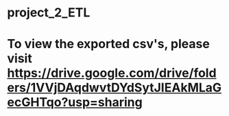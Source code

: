 # project_2_ETL
# To view the exported csv's, please visit https://drive.google.com/drive/folders/1VVjDAqdwvtDYdSytJIEAkMLaGecGHTqo?usp=sharing
